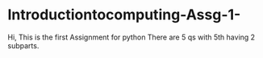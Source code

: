 # Introductiontocomputing-Assg-1-
Hi, This is the first Assignment for python
There are 5 qs with 5th having 2 subparts.
